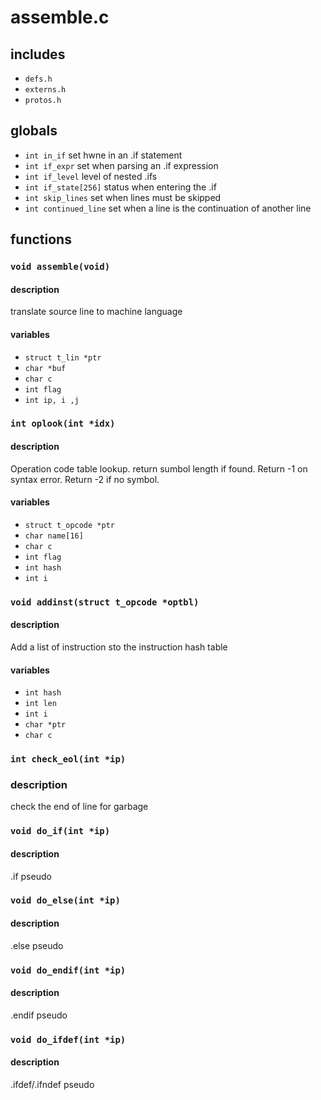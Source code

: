 # assemble.c

## includes
  * `defs.h`
  * `externs.h`
  * `protos.h`

## globals
  * `int in_if` set hwne in an .if statement
  * `int if_expr` set when parsing an .if expression
  * `int if_level` level of nested .ifs
  * `int if_state[256]` status when entering the .if
  * `int skip_lines` set when lines must be skipped
  * `int continued_line` set when a line is the continuation of another line

## functions
### `void assemble(void)`
#### description
translate source line to machine language
#### variables
  * `struct t_lin *ptr`
  * `char *buf`
  * `char c` 
  * `int flag`
  * `int ip, i ,j`

### `int oplook(int *idx)`
#### description
Operation code table lookup. return sumbol length if found. 
Return -1 on syntax error.
Return -2 if no symbol.
#### variables
  * `struct t_opcode *ptr`
  * `char name[16]`
  * `char c`
  * `int flag`
  * `int hash`
  * `int i`

### `void addinst(struct t_opcode *optbl)`
#### description
Add a list of instruction sto the instruction hash table
#### variables
  * `int hash`
  * `int len`
  * `int i`
  * `char *ptr`
  * `char c`

### `int check_eol(int *ip)`
### description
check the end of line for garbage

### `void do_if(int *ip)`
#### description
.if pseudo

### `void do_else(int *ip)`
#### description
.else pseudo

### `void do_endif(int *ip)`
#### description
.endif pseudo

### `void do_ifdef(int *ip)`
#### description
.ifdef/.ifndef pseudo
